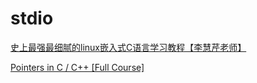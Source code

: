 # stdio

[史上最强最细腻的linux嵌入式C语言学习教程【李慧芹老师】](https://www.bilibili.com/video/BV18p4y167Md/?spm_id_from=333.337.search-card.all.click&vd_source=aa39d712b64b9b005116d99dc3ffe682)

[Pointers in C / C++ [Full Course]](https://www.youtube.com/watch?v=zuegQmMdy8M)


